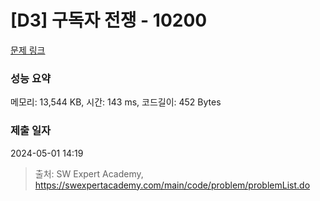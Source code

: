 # [D3] 구독자 전쟁 - 10200 

[문제 링크](https://swexpertacademy.com/main/code/problem/problemDetail.do?contestProbId=AXMCXV_qVgkDFAWv) 

### 성능 요약

메모리: 13,544 KB, 시간: 143 ms, 코드길이: 452 Bytes

### 제출 일자

2024-05-01 14:19



> 출처: SW Expert Academy, https://swexpertacademy.com/main/code/problem/problemList.do